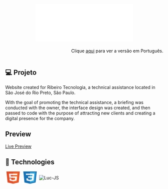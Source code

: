 <div align="center">
 <img src="./img/ribeirotecnologia.svg" />
</div>

<br>

<div align="right">
  Clique <a href="https://github.com/luc-ribeiro/ribeiro-tecnologia/blob/master/README-PTBR.md">aqui</a> para ver a versão em Português.
</div>

<br>

## 💻 Projeto
Website created for Ribeiro Tecnologia, a technical assistance located in São José do Rio Preto, São Paulo.

With the goal of promoting the technical assistance, a briefing was conducted with the owner, the interface design was created, 
and then passed to code with the purpose of attracting new clients and creating a digital presence for the company.

## Preview

<a href="https://ribeirotecnologia.com.br" target="_blank">Live Preview</a>

## 🚀 Technologies

<div style="display: inline_block">
	<img align="center" alt="Luc-HTML" height="40" width="50" src="https://raw.githubusercontent.com/devicons/devicon/master/icons/html5/html5-original.svg">
	<img align="center" alt="Luc-CSS" height="40" width="50" src="https://raw.githubusercontent.com/devicons/devicon/master/icons/css3/css3-original.svg">
 <img align="center" alt="Luc-JS" height="40" width="50"  src="https://cdn.jsdelivr.net/gh/devicons/devicon/icons/javascript/javascript-original.svg" />
</div>
